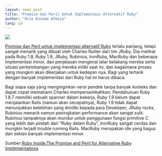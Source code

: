 ```yaml
---
layout: news_post
title: "Promise dan Peril Untuk Implementasi Alternatif Ruby"
author: "Arie Kusuma Atmaja"
lang: id
---
```


![](http://farm3.static.flickr.com/2132/2474505521_c0647ea13b_o.jpg)

[Promise dan Peril untuk implementasi alternatif Ruby][1] terlalu
panjang, tetapi sangat menarik yang dibuat oleh Charles Nutter dari tim
JRuby. Dia melihat pada Ruby 1.8, Ruby 1.9, JRuby, Rubinius, IronRuby,
MacRuby dan beberapa implementasi minor, dan penjelasan mengenai latar
belakang mereka serta situasi perkembangan yang mereka miliki saat ini,
dan bagaimana proses yang mungkin akan dikerjakan untuk kedepan nya.
Bagi yang tertarik dengan banyak implementasi dari Ruby hal ini harus
dibaca.

Bagi siapa saja yang menginginkan versi pendek tanpa banyak konteks dan
dapat cepat memahami Charles mempersembahkan: Pendahuluan Ruby 1.8.7
memiliki sebuah spanner dalam bekerja, Ruby 1.9 belum dapat menjalankan
Rails (namun akan secepatnya), Ruby 1.9 tidak dapat menunjukkan
kelebihan yang dimiliki kepada para Developer, JRuby rocks, Rubinius
menarik namun peningkatan performance akan sangat sulit. Rubinius
tampaknya akan mundur untuk penggunaan fungsi primitive C yang lebih dan
pindah dari “Ruby dalam Ruby”, IronRuby sangat cerdas dan mungkin
terjadi trouble running Rails. MacRuby merupakan ide yang bagus dari
sekian banyak implementasi minor.

Sumber:[Ruby Inside:The Promise and Peril for Alternative Ruby
Implementations][2]



[1]: http://headius.blogspot.com/2008/04/promise-and-peril-for-alternative-ruby.html 
[2]: http://www.rubyinside.com/the-promise-and-peril-for-alternative-ruby-implementations-874.html 

